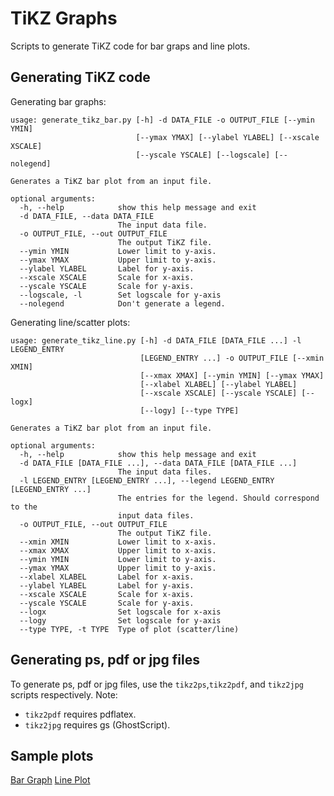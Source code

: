 # TiKZ Graphs

Scripts to generate TiKZ code for bar graps and line plots.

## Generating TiKZ code

Generating bar graphs:

```
usage: generate_tikz_bar.py [-h] -d DATA_FILE -o OUTPUT_FILE [--ymin YMIN]
                            [--ymax YMAX] [--ylabel YLABEL] [--xscale XSCALE]
                            [--yscale YSCALE] [--logscale] [--nolegend]

Generates a TiKZ bar plot from an input file.

optional arguments:
  -h, --help            show this help message and exit
  -d DATA_FILE, --data DATA_FILE
                        The input data file.
  -o OUTPUT_FILE, --out OUTPUT_FILE
                        The output TiKZ file.
  --ymin YMIN           Lower limit to y-axis.
  --ymax YMAX           Upper limit to y-axis.
  --ylabel YLABEL       Label for y-axis.
  --xscale XSCALE       Scale for x-axis.
  --yscale YSCALE       Scale for y-axis.
  --logscale, -l        Set logscale for y-axis
  --nolegend            Don't generate a legend.
```

Generating line/scatter plots:

```
usage: generate_tikz_line.py [-h] -d DATA_FILE [DATA_FILE ...] -l LEGEND_ENTRY
                             [LEGEND_ENTRY ...] -o OUTPUT_FILE [--xmin XMIN]
                             [--xmax XMAX] [--ymin YMIN] [--ymax YMAX]
                             [--xlabel XLABEL] [--ylabel YLABEL]
                             [--xscale XSCALE] [--yscale YSCALE] [--logx]
                             [--logy] [--type TYPE]

Generates a TiKZ bar plot from an input file.

optional arguments:
  -h, --help            show this help message and exit
  -d DATA_FILE [DATA_FILE ...], --data DATA_FILE [DATA_FILE ...]
                        The input data files.
  -l LEGEND_ENTRY [LEGEND_ENTRY ...], --legend LEGEND_ENTRY [LEGEND_ENTRY ...]
                        The entries for the legend. Should correspond to the
                        input data files.
  -o OUTPUT_FILE, --out OUTPUT_FILE
                        The output TiKZ file.
  --xmin XMIN           Lower limit to x-axis.
  --xmax XMAX           Upper limit to x-axis.
  --ymin YMIN           Lower limit to y-axis.
  --ymax YMAX           Upper limit to y-axis.
  --xlabel XLABEL       Label for x-axis.
  --ylabel YLABEL       Label for y-axis.
  --xscale XSCALE       Scale for x-axis.
  --yscale YSCALE       Scale for y-axis.
  --logx                Set logscale for x-axis
  --logy                Set logscale for y-axis
  --type TYPE, -t TYPE  Type of plot (scatter/line)
```


## Generating ps, pdf or jpg files

To generate ps, pdf or jpg files, use the `tikz2ps`,`tikz2pdf`, and `tikz2jpg` scripts respectively. Note:

* `tikz2pdf` requires pdflatex.
* `tikz2jpg` requires gs (GhostScript).

## Sample plots

[Bar Graph](sample/pdf/bar.pdf)
[Line Plot](sample/pdf/line.pdf)
